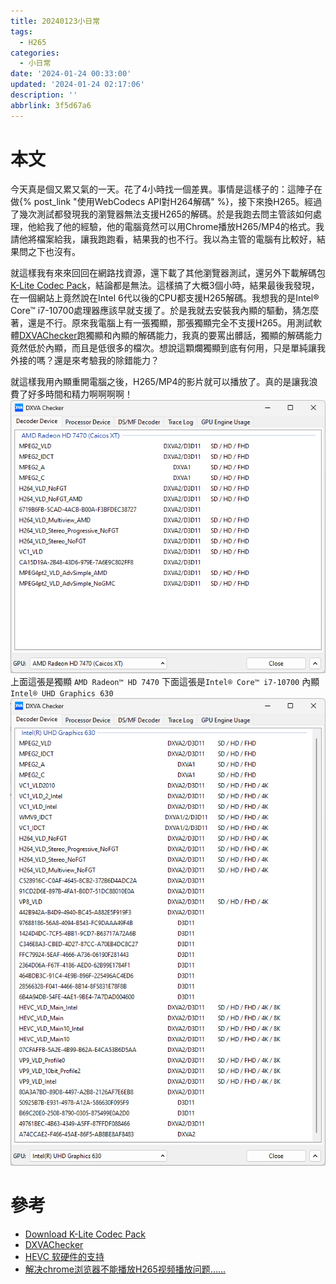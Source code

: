 ```yaml
---
title: 20240123小日常
tags:
  - H265
categories:
  - 小日常
date: '2024-01-24 00:33:00'
updated: '2024-01-24 02:17:06'
description: ''
abbrlink: 3f5d67a6
---
```

# 本文
今天真是個又累又氣的一天。花了4小時找一個差異。事情是這樣子的：這陣子在做{% post_link  "使用WebCodecs API對H264解碼" %}，接下來換H265。經過了幾次測試都發現我的瀏覽器無法支援H265的解碼。於是我跑去問主管該如何處理，他給我了他的經驗，他的電腦竟然可以用Chrome播放H265/MP4的格式。我請他將檔案給我，讓我跑跑看，結果我的也不行。我以為主管的電腦有比較好，結果問之下也沒有。
 <!-- more -->
 
就這樣我有來來回回在網路找資源，還下載了其他瀏覽器測試，還另外下載解碼包[K-Lite Codec Pack](https://www.codecguide.com/download_kl.htm)，結論都是無法。這樣搞了大概3個小時，結果最後我發現，在一個網站上竟然說在Intel 6代以後的CPU都支援H265解碼。我想我的是Intel® Core™ i7-10700處理器應該早就支援了。於是我就去安裝我內顯的驅動，猜怎麼著，還是不行。原來我電腦上有一張獨顯，那張獨顯完全不支援H265。用測試軟體[DXVAChecker](https://bluesky-soft.com/en/DXVAChecker.html)跑獨顯和內顯的解碼能力，我真的要罵出髒話，獨顯的解碼能力竟然低於內顯，而且是低很多的檔次。想說這顆爛獨顯到底有何用，只是單純讓我外接的嗎？還是來考驗我的除錯能力？

就這樣我用內顯重開電腦之後，H265/MP4的影片就可以播放了。真的是讓我浪費了好多時間和精力啊啊啊啊！
![](/images/20240124094118.png)
上面這張是獨顯 `AMD Radeon™ HD 7470`
下面這張是`Intel® Core™ i7-10700` 內顯 `Intel® UHD Graphics 630`
![](/images/20240124094050.png)

# 參考
- [Download K-Lite Codec Pack](https://www.codecguide.com/download_kl.htm)
- [DXVAChecker](https://bluesky-soft.com/en/DXVAChecker.html)
- [HEVC 软硬件的支持](https://www.cnblogs.com/lidabo/p/16742377.html)
- [解决chrome浏览器不能播放H265视频播放问题......](https://blog.csdn.net/Dontla/article/details/132752490)
